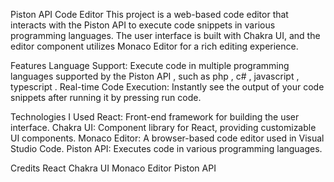 
Piston API Code Editor
This project is a web-based code editor that interacts with the Piston API to execute code snippets in various programming languages. The user interface is built with Chakra UI, and the editor component utilizes Monaco Editor for a rich editing experience.

Features
Language Support: Execute code in multiple programming languages supported by the Piston API , such as php , c# , javascript , typescript .
Real-time Code Execution: Instantly see the output of your code snippets after running it by pressing run code.


Technologies I Used
React: Front-end framework for building the user interface.
Chakra UI: Component library for React, providing customizable UI components.
Monaco Editor: A browser-based code editor used in Visual Studio Code.
Piston API: Executes code in various programming languages.

Credits
React
Chakra UI
Monaco Editor
Piston API
